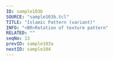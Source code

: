 ```yaml
---
ID: sample103b
SOURCE: "sample103b.tcl"
TITLE: "Islamic Pattern (variant)"
INFO: "<BR>Rotation of texture pattern"
RELATED: ""
seqNo: 13
prevID: sample103a
nextID: sample104
---
```

